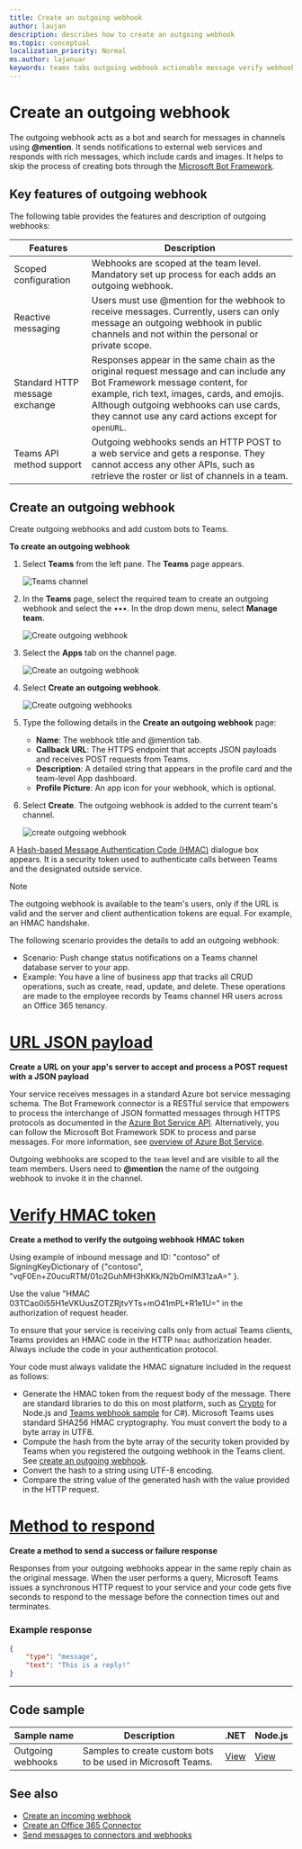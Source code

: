 ```yaml
---
title: Create an outgoing webhook
author: laujan
description: describes how to create an outgoing webhook
ms.topic: conceptual
localization_priority: Normal
ms.author: lajanuar
keywords: teams tabs outgoing webhook actionable message verify webhook
---
```


# Create an outgoing webhook

The outgoing webhook acts as a bot and search for messages in channels using **@mention**. It sends notifications to external web services and responds with rich messages, which include cards and images. It helps to skip the process of creating bots through the [Microsoft Bot Framework](https://dev.botframework.com/).

## Key features of outgoing webhook

The following table provides the features and description of outgoing webhooks:

| Features | Description |
| ------- | ----------- |
| Scoped configuration| Webhooks are scoped at the team level. Mandatory set up process for each adds an outgoing webhook. |
| Reactive messaging| Users must use @mention for the webhook to receive messages. Currently, users can only message an outgoing webhook in public channels and not within the personal or private scope. |
|Standard HTTP message exchange|Responses appear in the same chain as the original request message and can include any Bot Framework message content, for example, rich text, images, cards, and emojis. Although outgoing webhooks can use cards, they cannot use any card actions except for `openURL`.|
| Teams API method support|Outgoing webhooks sends an HTTP POST to a web service and gets a response. They cannot access any other APIs, such as retrieve the roster or list of channels in a team.|

## Create an outgoing webhook

Create outgoing webhooks and add custom bots to Teams.

**To create an outgoing webhook**

1. Select **Teams** from the left pane. The **Teams** page appears.

    ![Teams channel](~/assets/images/teamschannel.png)

1. In the **Teams** page, select the required team to create an outgoing webhook and select the &#8226;&#8226;&#8226;. In the drop down menu, select **Manage team**.

    ![Create outgoing webhook](~/assets/images/outgoingwebhook1.png)

1. Select the **Apps** tab on the channel page.

    ![Create an outgoing webhook](~/assets/images/outgoingwebhook2.png)

1. Select **Create an outgoing webhook**.

    ![Create outgoing webhooks](~/assets/images/outgoingwebhook3.png)

1. Type the following details in the **Create an outgoing webhook** page:

    * **Name**: The webhook title and @mention tab.
    * **Callback URL**: The HTTPS endpoint that accepts JSON payloads and receives POST requests from Teams.
    * **Description**: A detailed string that appears in the profile card and the team-level App dashboard.
    * **Profile Picture**: An app icon for your webhook, which is optional.

1. Select **Create**. The outgoing webhook is added to the current team's channel.

    ![create outgoing webhook](~/assets/images/outgoingwebhook.png)

A [Hash-based Message Authentication Code (HMAC)](https://security.stackexchange.com/questions/20129/how-and-when-do-i-use-hmac/20301) dialogue box appears. It is a security token used to authenticate calls between Teams and the designated outside service.

>[!NOTE]
> The outgoing webhook is available to the team's users, only if the URL is valid and the server and client authentication tokens are equal. For example, an HMAC handshake.

The following scenario provides the details to add an outgoing webhook:

* Scenario: Push change status notifications on a Teams channel database server to your app.
* Example: You have a line of business app that tracks all CRUD operations, such as create, read, update, and delete. These operations are made to the employee records by Teams channel HR users across an Office 365 tenancy.

# [URL JSON payload](#tab/urljsonpayload)
**Create a URL on your app's server to accept and process a POST request with a JSON payload**

Your service receives messages in a standard Azure bot service messaging schema. The Bot Framework connector is a RESTful service that empowers to process the interchange of JSON formatted messages through HTTPS protocols as documented in the [Azure Bot Service API](/bot-framework/rest-api/bot-framework-rest-connector-api-reference). Alternatively, you can follow the Microsoft Bot Framework SDK to process and parse messages. For more information, see [overview of Azure Bot Service](/azure/bot-service/bot-service-overview-introduction).

Outgoing webhooks are scoped to the `team` level and are visible to all the team members. Users need to **\@mention** the name of the outgoing webhook to invoke it in the channel.

# [Verify HMAC token](#tab/verifyhmactoken)
**Create a method to verify the outgoing webhook HMAC token**

Using example of inbound message and ID: "contoso" of SigningKeyDictionary of {"contoso", "vqF0En+Z0ucuRTM/01o2GuhMH3hKKk/N2bOmlM31zaA=" }.

Use the value "HMAC 03TCao0i55H1eVKUusZOTZRjtvYTs+mO41mPL+R1e1U=" in the authorization of request header.

To ensure that your service is receiving calls only from actual Teams clients, Teams provides an HMAC code in the HTTP `hmac` authorization header. Always include the code in your authentication protocol.

Your code must always validate the HMAC signature included in the request as follows:

* Generate the HMAC token from the request body of the message. There are standard libraries to do this on most platform, such as [Crypto](https://nodejs.org/api/crypto.html#crypto_crypto) for Node.js and [Teams webhook sample](https://github.com/OfficeDev/microsoft-teams-sample-outgoing-webhook/blob/23eb61da5a18634d51c5247944843da9abed01b6/WebhookSampleBot/Models/AuthProvider.cs) for C\#). Microsoft Teams uses standard SHA256 HMAC cryptography. You must convert the body to a byte array in UTF8.
* Compute the hash from the byte array of the security token provided by Teams when you registered the outgoing webhook in the Teams client. See [create an outgoing webhook](#create-an-outgoing-webhook).
* Convert the hash to a string using UTF-8 encoding.
* Compare the string value of the generated hash with the value provided in the HTTP request.

# [Method to respond](#tab/methodtorespond)
**Create a method to send a success or failure response**

Responses from your outgoing webhooks appear in the same reply chain as the original message. When the user performs a query, Microsoft Teams issues a synchronous HTTP request to your service and your code gets five seconds to respond to the message before the connection times out and terminates.

### Example response

```json
{
    "type": "message",
    "text": "This is a reply!"
}
```

---

## Code sample

|**Sample name** | **Description** | **.NET** | **Node.js** |
|----------------|------------------|--------|----------------|
| Outgoing webhooks	| Samples to create custom bots to be used in Microsoft Teams.|	[View](https://github.com/OfficeDev/Microsoft-Teams-Samples/tree/main/samples/outgoing-webhook/csharp) | [View](https://github.com/OfficeDev/Microsoft-Teams-Samples/tree/main/samples/outgoing-webhook/nodejs)|

## See also
* [Create an incoming webhook](~/webhooks-and-connectors/how-to/add-incoming-webhook.md)
* [Create an Office 365 Connector](~/webhooks-and-connectors/how-to/connectors-creating.md)
* [Send messages to connectors and webhooks](~/webhooks-and-connectors/how-to/connectors-using.md)